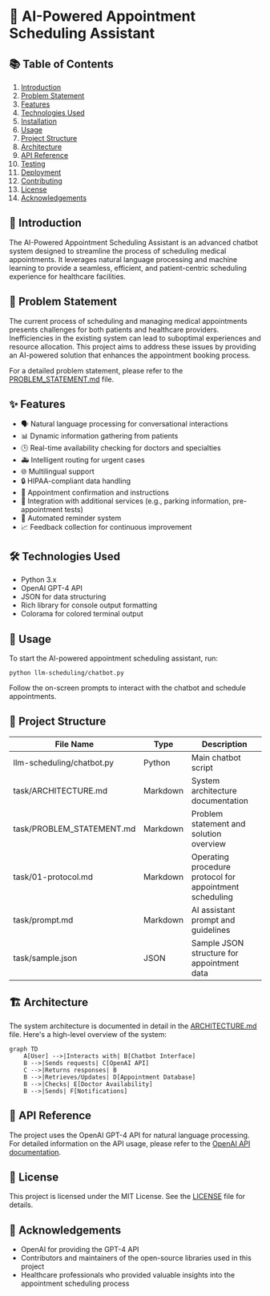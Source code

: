 
# 🤖 AI-Powered Appointment Scheduling Assistant

## 📚 Table of Contents
1. [Introduction](#introduction)
2. [Problem Statement](#problem-statement)
3. [Features](#features)
4. [Technologies Used](#technologies-used)
5. [Installation](#installation)
6. [Usage](#usage)
7. [Project Structure](#project-structure)
8. [Architecture](#architecture)
9. [API Reference](#api-reference)
10. [Testing](#testing)
11. [Deployment](#deployment)
12. [Contributing](#contributing)
13. [License](#license)
14. [Acknowledgements](#acknowledgements)

## 🎉 Introduction

The AI-Powered Appointment Scheduling Assistant is an advanced chatbot system designed to streamline the process of scheduling medical appointments. It leverages natural language processing and machine learning to provide a seamless, efficient, and patient-centric scheduling experience for healthcare facilities.

## 🎯 Problem Statement

The current process of scheduling and managing medical appointments presents challenges for both patients and healthcare providers. Inefficiencies in the existing system can lead to suboptimal experiences and resource allocation. This project aims to address these issues by providing an AI-powered solution that enhances the appointment booking process.

For a detailed problem statement, please refer to the [PROBLEM_STATEMENT.md](task/PROBLEM_STATEMENT.md) file.

## ✨ Features

- 🗣️ Natural language processing for conversational interactions
- 📊 Dynamic information gathering from patients
- 🕒 Real-time availability checking for doctors and specialties
- 🚑 Intelligent routing for urgent cases
- 🌐 Multilingual support
- 🔒 HIPAA-compliant data handling
- 📅 Appointment confirmation and instructions
- 🚗 Integration with additional services (e.g., parking information, pre-appointment tests)
- 🔔 Automated reminder system
- 📈 Feedback collection for continuous improvement

## 🛠️ Technologies Used

- Python 3.x
- OpenAI GPT-4 API
- JSON for data structuring
- Rich library for console output formatting
- Colorama for colored terminal output


## 🚀 Usage

To start the AI-powered appointment scheduling assistant, run:

```
python llm-scheduling/chatbot.py
```

Follow the on-screen prompts to interact with the chatbot and schedule appointments.

## 📁 Project Structure

| File Name | Type | Description |
|-----------|------|-------------|
| llm-scheduling/chatbot.py | Python | Main chatbot script |
| task/ARCHITECTURE.md | Markdown | System architecture documentation |
| task/PROBLEM_STATEMENT.md | Markdown | Problem statement and solution overview |
| task/01-protocol.md | Markdown | Operating procedure protocol for appointment scheduling |
| task/prompt.md | Markdown | AI assistant prompt and guidelines |
| task/sample.json | JSON | Sample JSON structure for appointment data |

## 🏗️ Architecture

The system architecture is documented in detail in the [ARCHITECTURE.md](task/ARCHITECTURE.md) file. Here's a high-level overview of the system:

```mermaid
graph TD
    A[User] -->|Interacts with| B[Chatbot Interface]
    B -->|Sends requests| C[OpenAI API]
    C -->|Returns responses| B
    B -->|Retrieves/Updates| D[Appointment Database]
    B -->|Checks| E[Doctor Availability]
    B -->|Sends| F[Notifications]
```

## 🔌 API Reference

The project uses the OpenAI GPT-4 API for natural language processing. For detailed information on the API usage, please refer to the [OpenAI API documentation](https://beta.openai.com/docs/).



## 📄 License

This project is licensed under the MIT License. See the [LICENSE](LICENSE) file for details.

## 👏 Acknowledgements

- OpenAI for providing the GPT-4 API
- Contributors and maintainers of the open-source libraries used in this project
- Healthcare professionals who provided valuable insights into the appointment scheduling process
